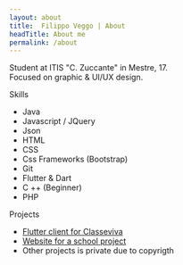 ```yaml
---
layout: about
title:  Filippo Veggo | About 
headTitle: About me
permalink: /about
---
```


Student at ITIS "C. Zuccante" in Mestre, 17. <br>
Focused on graphic & UI/UX design.

Skills

- Java
- Javascript / JQuery
- Json
- HTML
- CSS 
- Css Frameworks (Bootstrap)
- Git
- Flutter & Dart
- C ++ (Beginner)
- PHP
  
Projects

- [Flutter client for Classeviva](https://github.com/Zuccante-Web-App/Registro-elettronico)
- [Website for a school project](https://github.com/filippoveggo/ProgettoSitoStem)
- Other projects is private due to copyrigth
  
